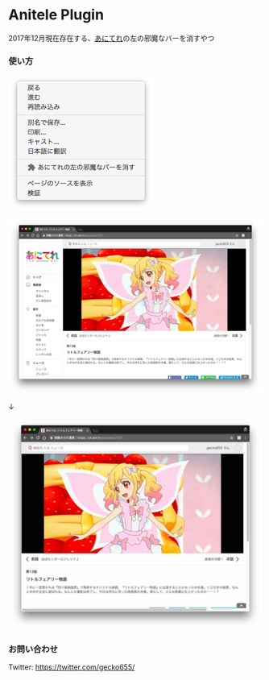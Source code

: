# Anitele Plugin

2017年12月現在存在する、[あにてれ](https://ch.ani.tv)の左の邪魔なバーを消すやつ


### 使い方
![](https://raw.githubusercontent.com/gecko655/AnitelePlugin/master/images/1.png)

![](https://raw.githubusercontent.com/gecko655/AnitelePlugin/master/images/2.jpg)

↓

![](https://raw.githubusercontent.com/gecko655/AnitelePlugin/master/images/3.jpg)


### お問い合わせ

Twitter: https://twitter.com/gecko655/
